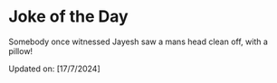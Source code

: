 # Joke of the Day

<!-- #joke -->
Somebody once witnessed Jayesh saw a mans head clean off, with a pillow!

Updated on: [17/7/2024]
<!-- #jokeEnd -->